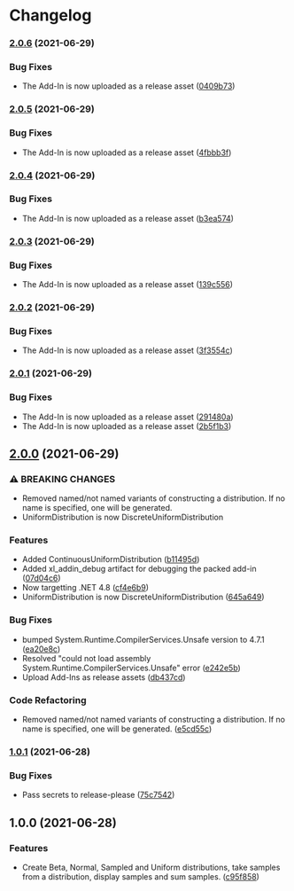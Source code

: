 # Changelog

### [2.0.6](https://www.github.com/andrewesweet/FullMonty/compare/v2.0.5...v2.0.6) (2021-06-29)


### Bug Fixes

* The Add-In is now uploaded as a release asset ([0409b73](https://www.github.com/andrewesweet/FullMonty/commit/0409b73949f52fb710f6ee54afc6c0b70275fde8))

### [2.0.5](https://www.github.com/andrewesweet/FullMonty/compare/v2.0.4...v2.0.5) (2021-06-29)


### Bug Fixes

* The Add-In is now uploaded as a release asset ([4fbbb3f](https://www.github.com/andrewesweet/FullMonty/commit/4fbbb3fe2ab730c84338bae869ea6188d398fb84))

### [2.0.4](https://www.github.com/andrewesweet/FullMonty/compare/v2.0.3...v2.0.4) (2021-06-29)


### Bug Fixes

* The Add-In is now uploaded as a release asset ([b3ea574](https://www.github.com/andrewesweet/FullMonty/commit/b3ea574bae6bc5137546d7e6aa6970bb7eb455b4))

### [2.0.3](https://www.github.com/andrewesweet/FullMonty/compare/v2.0.2...v2.0.3) (2021-06-29)


### Bug Fixes

* The Add-In is now uploaded as a release asset ([139c556](https://www.github.com/andrewesweet/FullMonty/commit/139c556df7f645f6b38c622cf9e022d87a0e1592))

### [2.0.2](https://www.github.com/andrewesweet/FullMonty/compare/v2.0.1...v2.0.2) (2021-06-29)


### Bug Fixes

* The Add-In is now uploaded as a release asset ([3f3554c](https://www.github.com/andrewesweet/FullMonty/commit/3f3554c8736fd1d856483f5973cd4e96978d0afe))

### [2.0.1](https://www.github.com/andrewesweet/FullMonty/compare/v2.0.0...v2.0.1) (2021-06-29)


### Bug Fixes

* The Add-In is now uploaded as a release asset ([291480a](https://www.github.com/andrewesweet/FullMonty/commit/291480aab03fff5a8590f9f664b5694aa9be5408))
* The Add-In is now uploaded as a release asset ([2b5f1b3](https://www.github.com/andrewesweet/FullMonty/commit/2b5f1b3757480487b3552f24333f57a292b91218))

## [2.0.0](https://www.github.com/andrewesweet/FullMonty/compare/v1.0.1...v2.0.0) (2021-06-29)


### ⚠ BREAKING CHANGES

* Removed named/not named variants of constructing a distribution. If no name is specified, one will be generated.
* UniformDistribution is now DiscreteUniformDistribution

### Features

* Added ContinuousUniformDistribution ([b11495d](https://www.github.com/andrewesweet/FullMonty/commit/b11495da7d4108014f917ea19fac93b7d6d7c711))
* Added xl_addin_debug artifact for debugging the packed add-in ([07d04c6](https://www.github.com/andrewesweet/FullMonty/commit/07d04c6a73b8aed69ad1dbbdbc7d7b1df960de70))
* Now targetting .NET 4.8 ([cf4e6b9](https://www.github.com/andrewesweet/FullMonty/commit/cf4e6b98365d26b976e8d8c5301be91eee55cb6f))
* UniformDistribution is now DiscreteUniformDistribution ([645a649](https://www.github.com/andrewesweet/FullMonty/commit/645a64997893cbfaf281e12d4080eca220a589de))


### Bug Fixes

* bumped System.Runtime.CompilerServices.Unsafe version to 4.7.1 ([ea20e8c](https://www.github.com/andrewesweet/FullMonty/commit/ea20e8cd23055ff25748dc9f0b91123677d752ce))
* Resolved "could not load assembly System.Runtime.CompilerServices.Unsafe" error ([e242e5b](https://www.github.com/andrewesweet/FullMonty/commit/e242e5b7bf8888ff794399cd132bbb3336f33c3a))
* Upload Add-Ins as release assets ([db437cd](https://www.github.com/andrewesweet/FullMonty/commit/db437cd9b02e834bc5d622d8b8961d708e406f7f))


### Code Refactoring

* Removed named/not named variants of constructing a distribution. If no name is specified, one will be generated. ([e5cd55c](https://www.github.com/andrewesweet/FullMonty/commit/e5cd55c8a304c5358f789a9650d08704eba96ed7))

### [1.0.1](https://www.github.com/andrewesweet/FullMonty/compare/v1.0.0...v1.0.1) (2021-06-28)


### Bug Fixes

* Pass secrets to release-please ([75c7542](https://www.github.com/andrewesweet/FullMonty/commit/75c754203551c95601576f55fe2022dd8d28abc8))

## 1.0.0 (2021-06-28)


### Features

* Create Beta, Normal, Sampled and Uniform distributions, take samples from a distribution, display samples and sum samples. ([c95f858](https://www.github.com/andrewesweet/FullMonty/commit/c95f858ae2d97e1ad4439b1f78c9dcac85633242))
